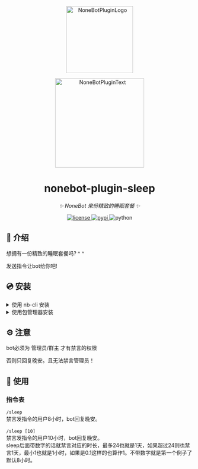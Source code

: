<div align="center">
  <a href="https://v2.nonebot.dev/store"><img src="https://github.com/A-kirami/nonebot-plugin-template/blob/resources/nbp_logo.png" width="180" height="180" alt="NoneBotPluginLogo"></a>
  <br>
  <p><img src="https://github.com/A-kirami/nonebot-plugin-template/blob/resources/NoneBotPlugin.svg" width="240" alt="NoneBotPluginText"></p>
</div>

<div align="center">

# nonebot-plugin-sleep

_✨ NoneBot 来份精致的睡眠套餐 ✨_


<a href="./LICENSE">
    <img src="https://img.shields.io/github/license/mas-alone/nonebot-plugin-sleep.svg" alt="license">
</a>
<a href="https://pypi.python.org/pypi/nonebot-plugin-sleep">
    <img src="https://img.shields.io/pypi/v/nonebot-plugin-sleep.svg" alt="pypi">
</a>
<img src="https://img.shields.io/badge/python-3.8+-blue.svg" alt="python">

</div>

## 📖 介绍

想拥有一份精致的睡眠套餐吗? ^ ^

发送指令让bot给你吧!

## 💿 安装

<details>
<summary>使用 nb-cli 安装</summary>
在 nonebot2 项目的根目录下打开命令行, 输入以下指令即可安装

    nb plugin install nonebot-plugin-sleep

</details>

<details>
<summary>使用包管理器安装</summary>
在 nonebot2 项目的插件目录下, 打开命令行, 根据你使用的包管理器, 输入相应的安装命令

<details>
<summary>pip</summary>

    pip install nonebot-plugin-sleep
</details>
<details>
<summary>pdm</summary>

    pdm add nonebot-plugin-example
</details>
<details>
<summary>poetry</summary>

    poetry add nonebot-plugin-example
</details>
<details>
<summary>conda</summary>

    conda install nonebot-plugin-example
</details>

打开 nonebot2 项目根目录下的 `pyproject.toml` 文件, 在 `[tool.nonebot]` 部分追加写入

    plugins = ["nonebot_plugin_sleep"]

</details>

## ⚙️ 注意

bot必须为 管理员/群主 才有禁言的权限

否则只回复晚安。且无法禁言管理员！

## 🎉 使用
### 指令表
`/sleep`<br>
禁言发指令的用户8小时，bot回复晚安。<br><br>
`/sleep [10]`<br>
禁言发指令的用户10小时，bot回复晚安。<br>
sleep后面带数字的话就禁言对应的时长，最多24也就是1天，如果超过24则也禁言1天，最小1也就是1小时，如果是0.1这样的也算作1。不带数字就是第一个例子了默认8小时。
